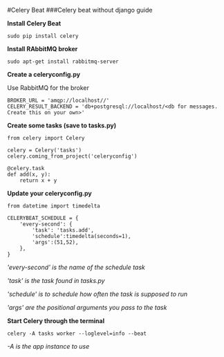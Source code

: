 #Celery Beat
###Celery beat without django guide

**Install Celery Beat**

```sudo pip install celery```

**Install RAbbitMQ broker**

```sudo apt-get install rabbitmq-server```

**Create a celeryconfig.py**

Use RabbitMQ for the broker
```
BROKER_URL = 'amqp://localhost//'
CELERY_RESULT_BACKEND = 'db+postgresql://localhost/<db for messages. Create this on your own>'
```

**Create some tasks (save to tasks.py)**

```
from celery import Celery

celery = Celery('tasks')
celery.coming_from_project('celeryconfig')

@celery.task
def add(x, y):
    return x + y
```

**Update your celeryconfig.py**

```
from datetime import timedelta

CELERYBEAT_SCHEDULE = {
    'every-second': {
        'task': 'tasks.add',
        'schedule':timedelta(seconds=1),
        'args':(51,52),
    },
}
```
*'every-second' is the name of the schedule task*

*'task' is the task found in tasks.py*

*'schedule' is to schedule how often the task is supposed to run*

*'args' are the positional arguments you pass to the task*

**Start Celery through the terminal**

```
celery -A tasks worker --loglevel=info --beat
```
*-A is the app instance to use*
